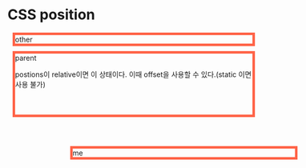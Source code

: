 # CSS position
<html>
	<head>
		<style>
		div{
				border:5px solid tomato;
				margin:10px;
			}
		#me{
			position:relative;
			left:100px; 
			top:100px;
		}
		</style>
	</head>
	<body>
		<div id="other">other</div>
		<div id="parent">
		parent
		
postions이 relative이면 이 상태이다.
이때 offset을 사용할 수 있다.(static 이면 사용 불가)
		<div id="me">me</div>
		</div>
	</body>
</html>



